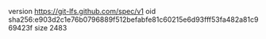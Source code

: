version https://git-lfs.github.com/spec/v1
oid sha256:e903d2c1e76b0796889f512befabfe81c60215e6d93fff53fa482a81c969423f
size 2483
